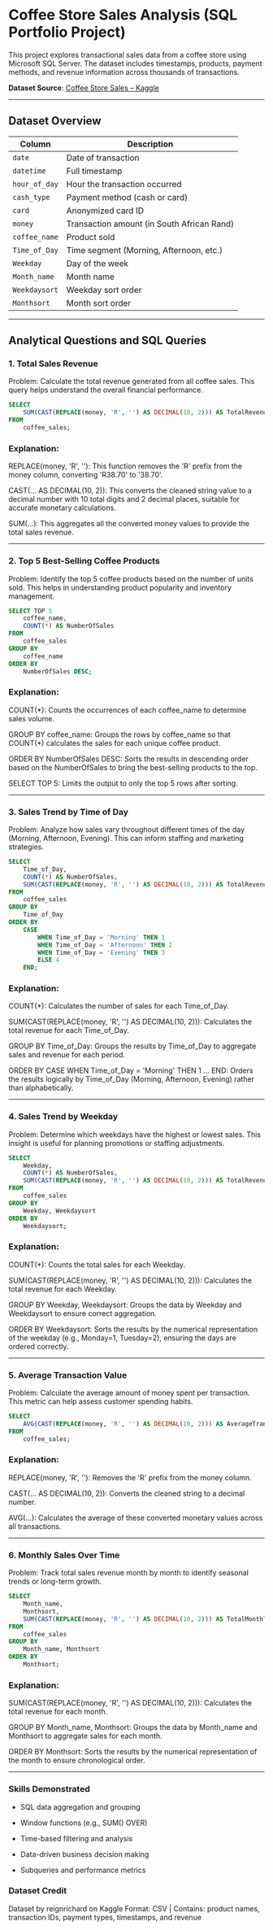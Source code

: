 # Coffee Store Sales Analysis (SQL Portfolio Project)

This project explores transactional sales data from a coffee store using Microsoft SQL Server. The dataset includes timestamps, products, payment methods, and revenue information across thousands of transactions.

**Dataset Source**: [Coffee Store Sales – Kaggle](https://www.kaggle.com/datasets/reignrichard/coffee-store-sales?resource=download)

---

## Dataset Overview

| Column         | Description                                      |
|----------------|--------------------------------------------------|
| `date`         | Date of transaction                              |
| `datetime`     | Full timestamp                                   |
| `hour_of_day`  | Hour the transaction occurred                    |
| `cash_type`    | Payment method (cash or card)                    |
| `card`         | Anonymized card ID                               |
| `money`        | Transaction amount (in South African Rand)       |
| `coffee_name`  | Product sold                                     |
| `Time_of_Day`  | Time segment (Morning, Afternoon, etc.)          |
| `Weekday`      | Day of the week                                  |
| `Month_name`   | Month name                                       |
| `Weekdaysort`  | Weekday sort order                               |
| `Monthsort`    | Month sort order                                 |

---

## Analytical Questions and SQL Queries

### 1. Total Sales Revenue
Problem: Calculate the total revenue generated from all coffee sales. This query helps understand the overall financial performance.
```sql
SELECT
    SUM(CAST(REPLACE(money, 'R', '') AS DECIMAL(10, 2))) AS TotalRevenue
FROM
    coffee_sales;
```
### Explanation:
REPLACE(money, 'R', ''): This function removes the 'R' prefix from the money column, converting 'R38.70' to '38.70'.

CAST(... AS DECIMAL(10, 2)): This converts the cleaned string value to a decimal number with 10 total digits and 2 decimal places, suitable for accurate monetary calculations.

SUM(...): This aggregates all the converted money values to provide the total sales revenue.

---

### 2. Top 5 Best-Selling Coffee Products
Problem: Identify the top 5 coffee products based on the number of units sold. This helps in understanding product popularity and inventory management.
```sql
SELECT TOP 5
    coffee_name,
    COUNT(*) AS NumberOfSales
FROM
    coffee_sales
GROUP BY
    coffee_name
ORDER BY
    NumberOfSales DESC;
```
### Explanation:
COUNT(*): Counts the occurrences of each coffee_name to determine sales volume.

GROUP BY coffee_name: Groups the rows by coffee_name so that COUNT(*) calculates the sales for each unique coffee product.

ORDER BY NumberOfSales DESC: Sorts the results in descending order based on the NumberOfSales to bring the best-selling products to the top.

SELECT TOP 5: Limits the output to only the top 5 rows after sorting.

---

### 3. Sales Trend by Time of Day
Problem: Analyze how sales vary throughout different times of the day (Morning, Afternoon, Evening). This can inform staffing and marketing strategies.
```sql
SELECT
    Time_of_Day,
    COUNT(*) AS NumberOfSales,
    SUM(CAST(REPLACE(money, 'R', '') AS DECIMAL(10, 2))) AS TotalRevenue
FROM
    coffee_sales
GROUP BY
    Time_of_Day
ORDER BY
    CASE
        WHEN Time_of_Day = 'Morning' THEN 1
        WHEN Time_of_Day = 'Afternoon' THEN 2
        WHEN Time_of_Day = 'Evening' THEN 3
        ELSE 4
    END;
```
### Explanation:
COUNT(*): Calculates the number of sales for each Time_of_Day.

SUM(CAST(REPLACE(money, 'R', '') AS DECIMAL(10, 2))): Calculates the total revenue for each Time_of_Day.

GROUP BY Time_of_Day: Groups the results by Time_of_Day to aggregate sales and revenue for each period.

ORDER BY CASE WHEN Time_of_Day = 'Morning' THEN 1 ... END: Orders the results logically by Time_of_Day (Morning, Afternoon, Evening) rather than alphabetically.

---

### 4. Sales Trend by Weekday
Problem: Determine which weekdays have the highest or lowest sales. This insight is useful for planning promotions or staffing adjustments.
```sql
SELECT
    Weekday,
    COUNT(*) AS NumberOfSales,
    SUM(CAST(REPLACE(money, 'R', '') AS DECIMAL(10, 2))) AS TotalRevenue
FROM
    coffee_sales
GROUP BY
    Weekday, Weekdaysort
ORDER BY
    Weekdaysort;
```
### Explanation:
COUNT(*): Counts the total sales for each Weekday.

SUM(CAST(REPLACE(money, 'R', '') AS DECIMAL(10, 2))): Calculates the total revenue for each Weekday.

GROUP BY Weekday, Weekdaysort: Groups the data by Weekday and Weekdaysort to ensure correct aggregation.

ORDER BY Weekdaysort: Sorts the results by the numerical representation of the weekday (e.g., Monday=1, Tuesday=2), ensuring the days are ordered correctly.

---

### 5. Average Transaction Value
Problem: Calculate the average amount of money spent per transaction. This metric can help assess customer spending habits.
```sql
SELECT
    AVG(CAST(REPLACE(money, 'R', '') AS DECIMAL(10, 2))) AS AverageTransactionValue
FROM
    coffee_sales;
```
### Explanation:
REPLACE(money, 'R', ''): Removes the 'R' prefix from the money column.

CAST(... AS DECIMAL(10, 2)): Converts the cleaned string to a decimal number.

AVG(...): Calculates the average of these converted monetary values across all transactions.

---

### 6. Monthly Sales Over Time
Problem: Track total sales revenue month by month to identify seasonal trends or long-term growth.
```sql
SELECT
    Month_name,
    Monthsort,
    SUM(CAST(REPLACE(money, 'R', '') AS DECIMAL(10, 2))) AS TotalMonthlyRevenue
FROM
    coffee_sales
GROUP BY
    Month_name, Monthsort
ORDER BY
    Monthsort;
```
### Explanation:
SUM(CAST(REPLACE(money, 'R', '') AS DECIMAL(10, 2))): Calculates the total revenue for each month.

GROUP BY Month_name, Monthsort: Groups the data by Month_name and Monthsort to aggregate sales for each month.

ORDER BY Monthsort: Sorts the results by the numerical representation of the month to ensure chronological order.

---

### Skills Demonstrated
* SQL data aggregation and grouping

* Window functions (e.g., SUM() OVER)

* Time-based filtering and analysis

* Data-driven business decision making

* Subqueries and performance metrics

### Dataset Credit
Dataset by reignrichard on Kaggle
Format: CSV | Contains: product names, transaction IDs, payment types, timestamps, and revenue
